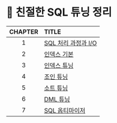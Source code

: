 # 📕 친절한 SQL 튜닝 정리


| CHAPTER | TITLE | 
| :--: |   :-------   |
| 1 | [SQL 처리 과정과 I/O](https://github.com/HongEunbeen/book-nice-sql-tuning/tree/main/1%EC%9E%A5%20SQL%20%EC%B2%98%EB%A6%AC%20%EA%B3%BC%EC%A0%95%EA%B3%BC%20I%5CO) |
| 2 | [인덱스 기본](https://github.com/HongEunbeen/book-nice-sql-tuning/tree/main/2%EC%9E%A5%20%EC%9D%B8%EB%8D%B1%EC%8A%A4%20%EA%B8%B0%EB%B3%B8) |
| 3 | [인덱스 튜닝](https://github.com/HongEunbeen/book-nice-sql-tuning/tree/main/3%EC%9E%A5%20%EC%9D%B8%EB%8D%B1%EC%8A%A4%20%ED%8A%9C%EB%8B%9D) |
| 4 | [조인 튜닝](https://github.com/HongEunbeen/book-nice-sql-tuning/tree/main/4%EC%9E%A5%20%EC%A1%B0%EC%9D%B8%20%ED%8A%9C%EB%8B%9D) |
| 5 | [소트 튜닝](https://github.com/HongEunbeen/book-nice-sql-tuning/tree/main/5%EC%9E%A5%20%EC%86%8C%ED%8A%B8%20%EC%97%B0%EC%82%B0) |
| 6 | [DML 튜닝](https://github.com/HongEunbeen/book-nice-sql-tuning/tree/main/6%EC%9E%A5%20DML%20%ED%8A%9C%EB%8B%9D) |
| 7 | [SQL 옵티마이저](https://github.com/HongEunbeen/book-nice-sql-tuning/tree/main/7%EC%9E%A5%20SQL%20%EC%98%B5%ED%8B%B0%EB%A7%88%EC%9D%B4%EC%A0%80) |4-05 |
